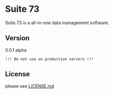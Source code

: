 Suite 73
=========

Suite 73 is a all-in-one data management software.

Version
----

0.0.1 alpha

```
!!! Do not use on production servers !!!
```


License
----

please see [LICENSE.md](LICENSE.md)
